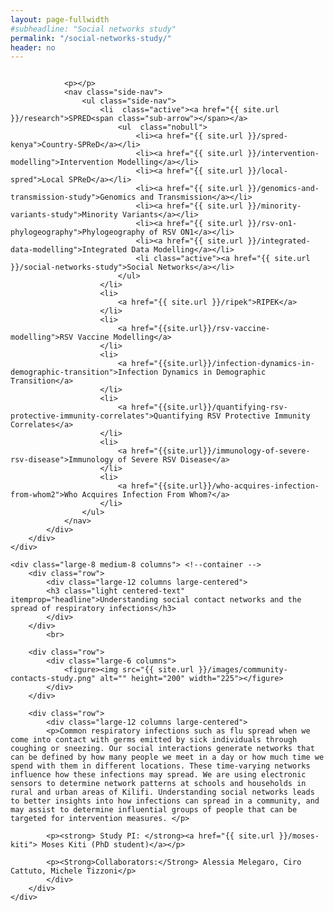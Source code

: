 ```yaml
---
layout: page-fullwidth
#subheadline: "Social networks study"
permalink: "/social-networks-study/"
header: no
---
```


<section role="main" class="scroll-container">

<div class="row">
	<div class="large-4 medium-4 columns"> <!--side nav -->
		<div class="hide-for-small">
			<div class="sidebar">
			
				<p></p>
				<nav class="side-nav">
					<ul class="side-nav">
						<li  class="active"><a href="{{ site.url }}/research">SPRED<span class="sub-arrow"></span></a>
							<ul  class="nobull">
								<li><a href="{{ site.url }}/spred-kenya">Country-SPReD</a></li>
      							<li><a href="{{ site.url }}/intervention-modelling">Intervention Modelling</a></li>
     							<li><a href="{{ site.url }}/local-spred">Local SPReD</a></li>
      							<li><a href="{{ site.url }}/genomics-and-transmission-study">Genomics and Transmission</a></li>
      							<li><a href="{{ site.url }}/minority-variants-study">Minority Variants</a></li>
      							<li><a href="{{ site.url }}/rsv-on1-phylogeography">Phylogeography of RSV ON1</a></li>
      							<li><a href="{{ site.url }}/integrated-data-modelling">Integrated Data Modelling</a></li>
      							<li class="active"><a href="{{ site.url }}/social-networks-study">Social Networks</a></li>
							</ul>
						</li>
						<li>
							<a href="{{ site.url }}/ripek">RIPEK</a>
						</li>
						<li>
    						<a href="{{site.url}}/rsv-vaccine-modelling">RSV Vaccine Modelling</a>
  						</li>
  						<li>
    						<a href="{{site.url}}/infection-dynamics-in-demographic-transition">Infection Dynamics in Demographic Transition</a>
  						</li>
  						<li>
    						<a href="{{site.url}}/quantifying-rsv-protective-immunity-correlates">Quantifying RSV Protective Immunity Correlates</a>
  						</li>
  						<li>
    						<a href="{{site.url}}/immunology-of-severe-rsv-disease">Immunology of Severe RSV Disease</a>
  						</li>
  						<li>
    						<a href="{{site.url}}/who-acquires-infection-from-whom2">Who Acquires Infection From Whom?</a>
  						</li>
					</ul>
				</nav>
			</div>
		</div>
	</div>

	<div class="large-8 medium-8 columns"> <!--container -->
		<div class="row">	
			<div class="large-12 columns large-centered">
			<h3 class="light centered-text" itemprop="headline">Understanding social contact networks and the spread of respiratory infections</h3>
			</div>
		</div>
			<br>
			
		<div class="row">
			<div class="large-6 columns">
				<figure><img src="{{ site.url }}/images/community-contacts-study.png" alt="" height="200" width="225"></figure>
			</div>
		</div>
			
		<div class="row">
			<div class="large-12 columns large-centered">
			<p>Common respiratory infections such as flu spread when we come into contact with germs emitted by sick individuals through coughing or sneezing. Our social interactions generate networks that can be defined by how many people we meet in a day or how much time we spend with them in different locations. These time-varying networks influence how these infections may spread. We are using electronic sensors to determine network patterns at schools and households in rural and urban areas of Kilifi. Understanding social networks leads to better insights into how infections can spread in a community, and may assist to determine influential groups of people that can be targeted for intervention measures. </p>
			
			<p><strong> Study PI: </strong><a href="{{ site.url }}/moses-kiti"> Moses Kiti (PhD student)</a></p>

			<p><Strong>Collaborators:</Strong> Alessia Melegaro, Ciro Cattuto, Michele Tizzoni</p>
			</div>
		</div>
	</div> 

</div>
</section>